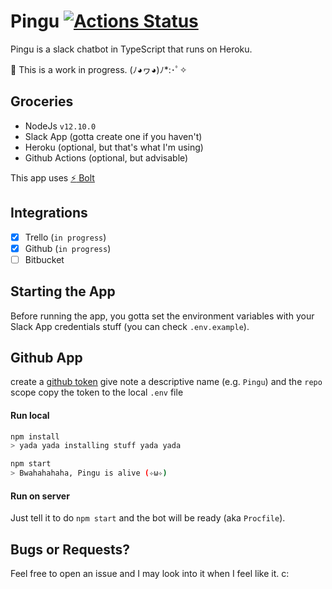 # Pingu [![Actions Status](https://github.com/ikenami/pingu/workflows/build/badge.svg)](https://github.com/ikenami/pingu/actions)

Pingu is a slack chatbot in TypeScript that runs on Heroku.

:construction: This is a work in progress. (ﾉ◕ヮ◕)ﾉ*:･ﾟ✧

## Groceries

- NodeJs `v12.10.0`
- Slack App (gotta create one if you haven't)
- Heroku (optional, but that's what I'm using)
- Github Actions (optional, but advisable)

This app uses [:zap: Bolt](https://github.com/SlackAPI/bolt)

## Integrations

- [x] Trello (`in progress`)
- [x] Github (`in progress`)
- [ ] Bitbucket

## Starting the App

Before running the app, you gotta set the environment variables with your Slack App credentials stuff (you can check `.env.example`).

## Github App

create a [github token](https://github.com/settings/tokens)
give note a descriptive name (e.g. `Pingu`)
and the `repo` scope
copy the token to the local `.env` file

#### Run local

```bash
npm install
> yada yada installing stuff yada yada

npm start
> Bwahahahaha, Pingu is alive (✧ω✧)
```

#### Run on server

Just tell it to do `npm start` and the bot will be ready (aka `Procfile`).

## Bugs or Requests?

Feel free to open an issue and I may look into it when I feel like it. c:
